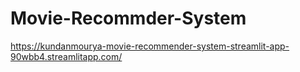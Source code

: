 # Movie-Recommder-System
https://kundanmourya-movie-recommender-system-streamlit-app-90wbb4.streamlitapp.com/

